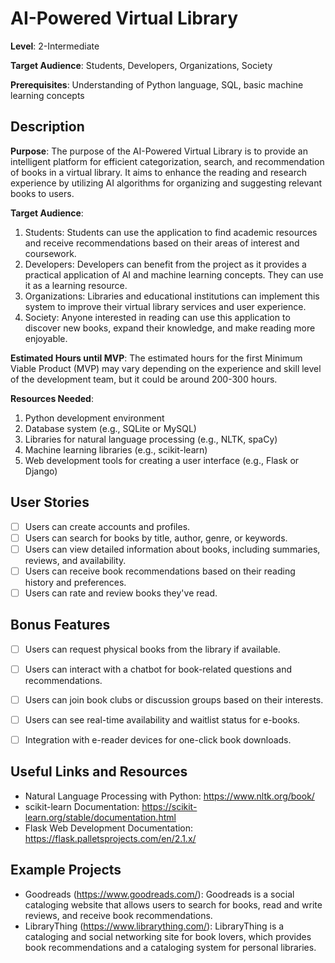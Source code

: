 # AI-Powered Virtual Library

**Level**: 2-Intermediate

**Target Audience**: Students, Developers, Organizations, Society

**Prerequisites**: Understanding of Python language, SQL, basic machine learning concepts

## Description

**Purpose**: The purpose of the AI-Powered Virtual Library is to provide an intelligent platform for efficient categorization, search, and recommendation of books in a virtual library. It aims to enhance the reading and research experience by utilizing AI algorithms for organizing and suggesting relevant books to users.

**Target Audience**:

1. Students: Students can use the application to find academic resources and receive recommendations based on their areas of interest and coursework.
2. Developers: Developers can benefit from the project as it provides a practical application of AI and machine learning concepts. They can use it as a learning resource.
3. Organizations: Libraries and educational institutions can implement this system to improve their virtual library services and user experience.
4. Society: Anyone interested in reading can use this application to discover new books, expand their knowledge, and make reading more enjoyable.

**Estimated Hours until MVP**: The estimated hours for the first Minimum Viable Product (MVP) may vary depending on the experience and skill level of the development team, but it could be around 200-300 hours.

**Resources Needed**:

1. Python development environment
2. Database system (e.g., SQLite or MySQL)
3. Libraries for natural language processing (e.g., NLTK, spaCy)
4. Machine learning libraries (e.g., scikit-learn)
5. Web development tools for creating a user interface (e.g., Flask or Django)

## User Stories

- [ ] Users can create accounts and profiles.
- [ ] Users can search for books by title, author, genre, or keywords.
- [ ] Users can view detailed information about books, including summaries, reviews, and availability.
- [ ] Users can receive book recommendations based on their reading history and preferences.
- [ ] Users can rate and review books they've read.

## Bonus Features

- [ ] Users can request physical books from the library if available.
- [ ] Users can interact with a chatbot for book-related questions and recommendations.
- [ ] Users can join book clubs or discussion groups based on their interests.
- [ ] Users can see real-time availability and waitlist status for e-books.
- [ ] Integration with e-reader devices for one-click book downloads.


## Useful Links and Resources

- Natural Language Processing with Python: https://www.nltk.org/book/
- scikit-learn Documentation: https://scikit-learn.org/stable/documentation.html
- Flask Web Development Documentation: https://flask.palletsprojects.com/en/2.1.x/

## Example Projects

- Goodreads (https://www.goodreads.com/): Goodreads is a social cataloging website that allows users to search for books, read and write reviews, and receive book recommendations.
- LibraryThing (https://www.librarything.com/): LibraryThing is a cataloging and social networking site for book lovers, which provides book recommendations and a cataloging system for personal libraries.

